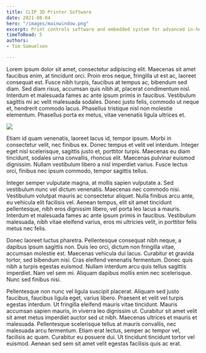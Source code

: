```yaml
---
title: CLIP 3D Printer Software
date: 2021-08-04
hero: "/images/mainwindow.png"
excerpt: Print controls software and embedded system for advanced in-house CLIP 3D printers at DeSimone Research Group.
timeToRead: 5
authors: 
- Tim Samuelsen

---
```

Lorem ipsum dolor sit amet, consectetur adipiscing elit. Maecenas sit amet faucibus enim, at tincidunt orci. Proin eros neque, fringilla ut est ac, laoreet consequat est. Fusce nibh turpis, faucibus at tempus ac, bibendum sed diam. Sed diam risus, accumsan quis nibh at, placerat condimentum nisl. Interdum et malesuada fames ac ante ipsum primis in faucibus. Vestibulum sagittis mi ac velit malesuada sodales. Donec justo felis, commodo ut neque et, hendrerit commodo lacus. Phasellus tristique nisl non molestie elementum. Phasellus porta ex metus, vitae venenatis ligula ultrices et.

![](/images/mainwindow.png)

Etiam id quam venenatis, laoreet lacus id, tempor ipsum. Morbi in consectetur velit, nec finibus ex. Donec tempus et velit vel interdum. Integer eget nisl scelerisque, sagittis justo et, porttitor turpis. Maecenas eu diam tincidunt, sodales urna convallis, rhoncus elit. Maecenas pulvinar euismod dignissim. Nullam vestibulum libero a nisl imperdiet varius. Fusce lectus orci, finibus nec ipsum commodo, tempor sagittis tellus.

Integer semper vulputate magna, at mollis sapien vulputate a. Sed vestibulum nunc vel dictum venenatis. Maecenas nec commodo nisi. Vestibulum volutpat mauris ac consectetur aliquet. Nulla finibus arcu ante, eu vehicula elit facilisis vel. Aenean tempus, elit sit amet tincidunt pellentesque, nibh eros dignissim libero, vel porta leo lacus a mauris. Interdum et malesuada fames ac ante ipsum primis in faucibus. Vestibulum malesuada, nibh vitae eleifend varius, eros mi ultricies velit, in porttitor felis metus nec felis.

Donec laoreet luctus pharetra. Pellentesque consequat nibh neque, a dapibus ipsum sagittis non. Duis leo orci, dictum non fringilla vitae, accumsan molestie est. Maecenas vehicula dui lacus. Curabitur et gravida tortor, sed bibendum nisi. Cras eleifend venenatis fermentum. Donec quis nibh a turpis egestas euismod. Nullam interdum arcu quis tellus sagittis imperdiet. Nam vel sem mi. Aliquam dapibus mollis enim nec scelerisque. Nunc sed finibus nisi.

Pellentesque non nunc vel ligula suscipit placerat. Aliquam sed justo faucibus, faucibus ligula eget, varius libero. Praesent et velit vel turpis egestas interdum. Ut fringilla eleifend mauris vitae tincidunt. Mauris accumsan sapien mauris, in viverra leo dignissim ut. Curabitur sit amet velit sit amet metus imperdiet auctor sed ut nibh. Maecenas ultrices et mauris et malesuada. Pellentesque scelerisque tellus at mauris convallis, nec malesuada arcu fermentum. Etiam erat lectus, semper ac tempor vel, facilisis ac quam. Curabitur eu posuere dui. Ut tincidunt tincidunt tortor vel euismod. Aenean sed sem sit amet velit egestas facilisis quis ac erat.